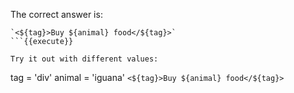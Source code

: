 The correct answer is:

```
`<${tag}>Buy ${animal} food</${tag}>`
```{{execute}}

Try it out with different values:

```
tag = 'div'
animal = 'iguana'
`<${tag}>Buy ${animal} food</${tag}>`
```{{execute}}
